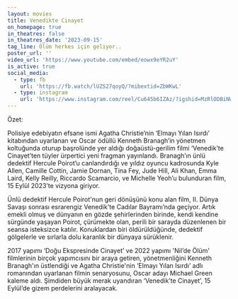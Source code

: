 ```yaml
---
layout: movies
title: Venedikte Cinayet
on_homepage: true
in_theatres: false
in_theatres_date: '2023-09-15'
tag_line: Ölüm herkes için geliyor..
poster_url: ''
video_url: 'https://www.youtube.com/embed/eowx9eYR2uY'
is_active: true
social_media:
  - type: fb
    url: 'https://fb.watch/lUZS27qoyQ/?mibextid=ZbWKwL'
  - type: instagram
    url: 'https://www.instagram.com/reel/Cu645b6IZAz/?igshid=MzRlODBiNWFlZA=='
---
```


Özet:

Polisiye edebiyatın efsane ismi Agatha Christie’nin ‘Elmayı Yılan Isırdı’ kitabından uyarlanan ve Oscar ödüllü Kenneth Branagh’in yönetmen koltuğunda oturup başrolünde yer aldığı doğaüstü-gerilim filmi ‘Venedik’te Cinayet’ten tüyler ürpertici yeni fragman yayınlandı. Branagh’ın ünlü dedektif Hercule Poirot’u canlandırdığı ve yıldız oyuncu kadrosunda Kyle Allen, Camille Cottin, Jamie Dornan, Tina Fey, Jude Hill, Ali Khan, Emma Laird, Kelly Reilly, Riccardo Scamarcio, ve Michelle Yeoh’u bulunduran film, 15 Eylül 2023’te vizyona giriyor.

Ünlü dedektif Hercule Poirot'nun geri dönüşünü konu alan film, II. Dünya Savaşı sonrası esrarengiz Venedik'te Cadılar Bayramı’nda geçiyor. Artık emekli olmuş ve dünyanın en gözde şehirlerinden birinde, kendi kendine sürgünde yaşayan Poirot, çürümekte olan, perili bir sarayda düzenlenen bir seansa isteksizce katılır. Konuklardan biri öldürüldüğünde, dedektif gölgelerle ve sırlarla dolu karanlık bir dünyaya sürüklenir.

2017 yapımı ‘Doğu Ekspresinde Cinayet’ ve 2022 yapımı 'Nil’de Ölüm' filmlerinin birçok yapımcısını bir araya getiren, yönetmenliğini Kenneth Branagh'ın üstlendiği ve Agatha Christie'nin ‘Elmayı Yılan Isırdı’ adlı romanından uyarlanan filmin senaryosunu, Oscar adayı Michael Green kaleme aldı. Şimdiden büyük merak uyandıran ‘Venedik’te Cinayet’, 15 Eylül’de gizem perdelerini aralayacak.
